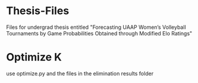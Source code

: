 # Thesis-Files
Files for undergrad thesis entitled "Forecasting UAAP Women’s Volleyball Tournaments by Game Probabilities Obtained through Modified Elo Ratings"

# Optimize K 
use optimize.py and the files in the elimination results folder

